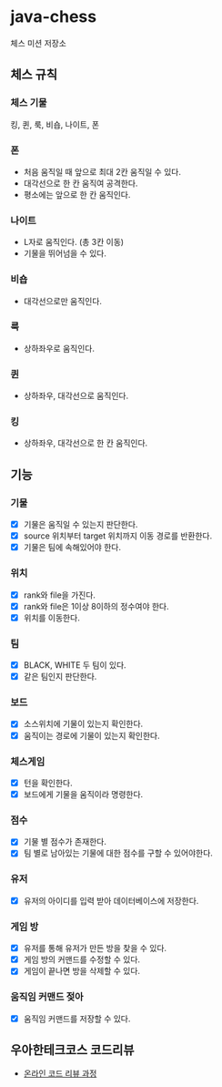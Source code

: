 # java-chess

체스 미션 저장소

## 체스 규칙

### 체스 기물
킹, 퀸, 룩, 비숍, 나이트, 폰

### 폰
- 처음 움직일 때 앞으로 최대 2칸 움직일 수 있다.
- 대각선으로 한 칸 움직여 공격한다.
- 평소에는 앞으로 한 칸 움직인다.

### 나이트
- L자로 움직인다. (총 3칸 이동)
- 기물을 뛰어넘을 수 있다.

### 비숍
- 대각선으로만 움직인다. 

### 룩
- 상하좌우로 움직인다.

### 퀸
- 상하좌우, 대각선으로 움직인다.

### 킹
- 상하좌우, 대각선으로 한 칸 움직인다.

## 기능

### 기물
- [x] 기물은 움직일 수 있는지 판단한다.
- [x] source 위치부터 target 위치까지 이동 경로를 반환한다.
- [x] 기물은 팀에 속해있어야 한다.

### 위치
- [x] rank와 file을 가진다.
- [x] rank와 file은 1이상 8이하의 정수여야 한다.
- [x] 위치를 이동한다.

### 팀
- [x] BLACK, WHITE 두 팀이 있다.
- [x] 같은 팀인지 판단한다.

### 보드
- [x] 소스위치에 기물이 있는지 확인한다.
- [x] 움직이는 경로에 기물이 있는지 확인한다.

### 체스게임
- [x] 턴을 확인한다.
- [x] 보드에게 기물을 움직이라 명령한다. 

### 점수
- [x] 기물 별 점수가 존재한다.
- [x] 팀 별로 남아있는 기물에 대한 점수를 구할 수 있어야한다.

### 유저
- [x] 유저의 아이디를 입력 받아 데이터베이스에 저장한다.

### 게임 방
- [x] 유저를 통해 유저가 만든 방을 찾을 수 있다.
- [x] 게임 방의 커맨드를 수정할 수 있다.
- [x] 게임이 끝나면 방을 삭제할 수 있다.

### 움직임 커맨드 젖아
- [x] 움직임 커맨드를 저장할 수 있다.


## 우아한테크코스 코드리뷰

- [온라인 코드 리뷰 과정](https://github.com/woowacourse/woowacourse-docs/blob/master/maincourse/README.md)
